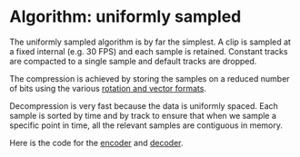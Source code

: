 # Algorithm: uniformly sampled

The uniformly sampled algorithm is by far the simplest. A clip is sampled at a fixed internal (e.g. 30 FPS) and each sample is retained. Constant tracks are compacted to a single sample and default tracks are dropped.

The compression is achieved by storing the samples on a reduced number of bits using the various [rotation and vector formats](rotation_and_vector_formats.md).

Decompression is very fast because the data is uniformly spaced. Each sample is sorted by time and by track to ensure that when we sample a specific point in time, all the relevant samples are contiguous in memory.

Here is the code for the [encoder](../includes/acl/algorithm/uniformly_sampled/encoder.h) and [decoder](../includes/acl/algorithm/uniformly_sampled/decoder.h).

